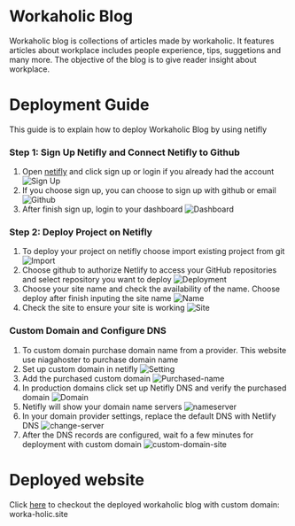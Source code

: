 # Workaholic Blog
Workaholic blog is collections of articles made by workaholic. It features articles about workplace includes people experience, tips, suggetions and many more. The objective of the blog is to give reader insight about workplace.

# Deployment Guide
This guide is to explain how to deploy Workaholic Blog by using netifly

### **Step 1: Sign Up Netifly and Connect Netifly to Github**
1. Open [netifly](https://www.netlify.com/) and click sign up or login if you already had the account
![Sign Up](./Readme%20Picture/Sign%20up.png)
2. If you choose sign up, you can choose to sign up with github or email
![Github](./Readme%20Picture/Connect%20github.png)
3. After finish sign up, login to your dashboard
![Dashboard](./Readme%20Picture/Dashboard.png)

### **Step 2: Deploy Project on Netifly**
1. To deploy your project on netifly choose import existing project from git
![Import](./Readme%20Picture/Import.png)
2. Choose github to authorize Netlify to access your GitHub repositories and select repository you want to deploy
![Deployment](./Readme%20Picture/Deployment.png)
3. Choose your site name and check the availability of the name. Choose deploy after finish inputing the site name
![Name](./Readme%20Picture/Site%20Name.png)
4. Check the site to ensure your site is working
![Site](./Readme%20Picture/Finish%20Deploying.png)

### **Custom Domain and Configure DNS**
1. To custom domain purchase domain name from a provider. This website use niagahoster to purchase domain name
2. Set up custom domain in netifly
![Setting](./Readme%20Picture/Set%20up.png)
3. Add the purchased custom domain
![Purchased-name](./Readme%20Picture/Purchased%20name.png)
4. In production domains click set up Netifly DNS and verify the purchased domain
![Domain](./Readme%20Picture/Verify%20Domain.png)
5. Netifly will show your domain name servers
![nameserver](./Readme%20Picture/Update%20domain%20name.png)
6. In your domain provider settings, replace the default DNS with Netlify DNS
![change-server](./Readme%20Picture/Change%20nameserver.png)
7. After the DNS records are configured, wait fo a few minutes for deployment with custom domain
![custom-domain-site](./Readme%20Picture/Finish.png)

# Deployed website
Click [here](https://worka-holic.site/) to checkout the deployed workaholic blog with custom domain: worka-holic.site
